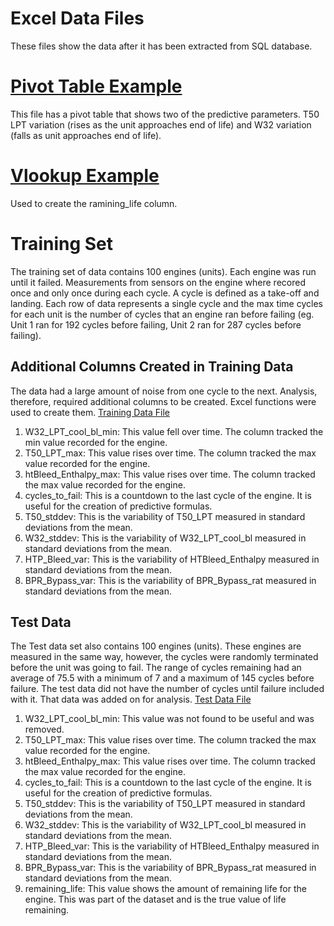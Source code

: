 # Excel Data Files
These files show the data after it has been extracted from SQL database.

# [Pivot Table Example](https://github.com/fischtank44/Engine_training_data/raw/master/Excel_data/train_FD001-variation%20formulas_v4.xlsx)
This file has a pivot table that shows two of the predictive parameters. T50 LPT variation (rises as the unit approaches end of life) and W32 variation (falls as unit approaches end of life).

# [Vlookup Example](https://github.com/fischtank44/Engine_training_data/raw/master/Excel_data/test_FD001_headers_var_v4.xlsx)
Used to create the ramining_life column.

# Training Set
The training set of data contains 100 engines (units). Each engine was run until it failed. Measurements from sensors on the engine where recored once and only once during each cycle. A cycle is defined as a take-off and landing. Each row of data represents a single cycle and the max time cycles for each unit is the number of cycles that an engine ran before failing (eg. Unit 1 ran for 192 cycles before failing, Unit 2 ran for 287 cycles before failing).

## Additional Columns Created in Training Data
The data had a large amount of noise from one cycle to the next. Analysis, therefore, required additional columns to be created. Excel functions were used to create them. 
[Training Data File](https://github.com/fischtank44/Engine_training_data/raw/master/Excel_data/train_FD001-variation%20formulas_v4.xlsx)

1. W32_LPT_cool_bl_min: This value fell over time. The column tracked the min value recorded for the engine. 
2. T50_LPT_max: This value rises over time. The column tracked the max value recorded for the engine.
3. htBleed_Enthalpy_max: This value rises over time. The column tracked the max value recorded for the engine.
4. cycles_to_fail: This is a countdown to the last cycle of the engine. It is useful for the creation of predictive formulas.
5. T50_stddev: This is the variability of T50_LPT measured in standard deviations from the mean.
6. W32_stddev: This is the variability of W32_LPT_cool_bl measured in standard deviations from the mean.
7. HTP_Bleed_var: This is the variability of HTBleed_Enthalpy measured in standard deviations from the mean. 
8. BPR_Bypass_var: This is the variability of BPR_Bypass_rat measured in standard deviations from the mean. 


## Test Data
The Test data set also contains 100 engines (units). These engines are measured in the same way, however, the cycles were randomly terminated before the unit was going to fail. The range of cycles remaining had an average of 75.5 with a minimum of 7 and a maximum of 145 cycles before failure. The test data did not have the number of cycles until failure included with it. That data was added on for analysis.
[Test Data File](https://github.com/fischtank44/Engine_training_data/raw/master/Excel_data/test_FD001_headers_var_v4.xlsx)

1. W32_LPT_cool_bl_min: This value was not found to be useful and was removed. 
2. T50_LPT_max: This value rises over time. The column tracked the max value recorded for the engine.
3. htBleed_Enthalpy_max: This value rises over time. The column tracked the max value recorded for the engine.
4. cycles_to_fail: This is a countdown to the last cycle of the engine. It is useful for the creation of predictive formulas.
5. T50_stddev: This is the variability of T50_LPT measured in standard deviations from the mean.
6. W32_stddev: This is the variability of W32_LPT_cool_bl measured in standard deviations from the mean.
7. HTP_Bleed_var: This is the variability of HTBleed_Enthalpy measured in standard deviations from the mean. 
8. BPR_Bypass_var: This is the variability of BPR_Bypass_rat measured in standard deviations from the mean.
9. remaining_life: This value shows the amount of remaining life for the engine. This was part of the dataset and is the true value of life remaining. 
